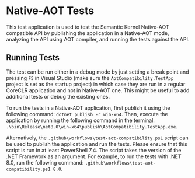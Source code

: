 ﻿# Native-AOT Tests
This test application is used to test the Semantic Kernel Native-AOT compatible API by publishing the application in a Native-AOT mode, analyzing the API using AOT compiler, and running the tests against the API.

## Running Tests
The test can be run either in a debug mode by just setting a break point and pressing `F5` in Visual Studio (make sure the `AotCompatibility.TestApp` project is set as the startup project) in 
which case they are run in a regular CoreCLR application and not in Native-AOT one. This might be useful to add additional tests or debug the existing ones.

To run the tests in a Native-AOT application, first publish it using the following command: `dotnet publish -r win-x64`. Then, execute the application by running the following command in the terminal: `.\bin\Release\net8.0\win-x64\publish\AotCompatibility.TestApp.exe`.  
   
Alternatively, the `.github\workflows\test-aot-compatibility.ps1` script can be used to publish the application and run the tests. Please ensure that this script is run in at least PowerShell 7.4. The script takes the version of the .NET Framework as an argument. For example, to run the tests with .NET 8.0, run the following command: `.github\workflows\test-aot-compatibility.ps1 8.0`.